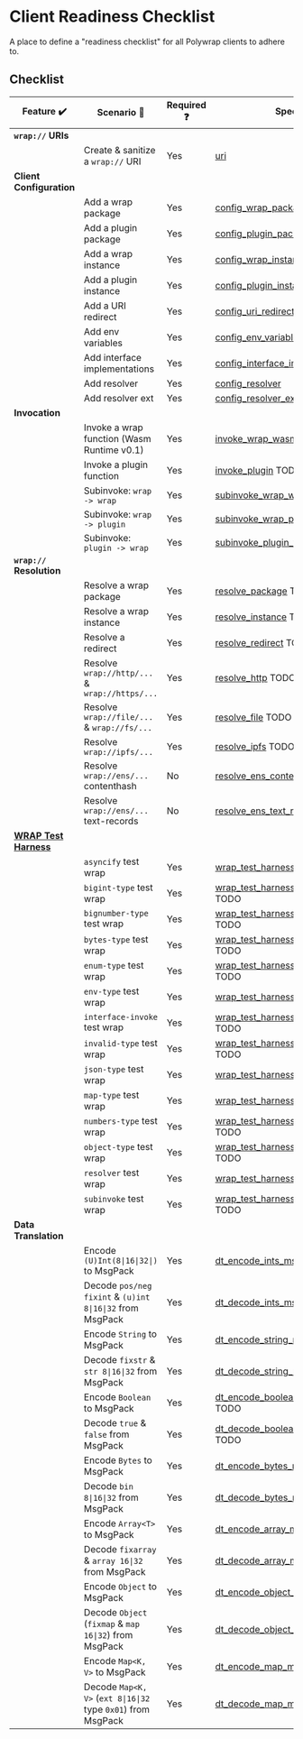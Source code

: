 # Client Readiness Checklist
A place to define a "readiness checklist" for all Polywrap clients to adhere to.

## Checklist

| Feature :heavy_check_mark: | Scenario :thought_balloon: | Required :question: | Spec :clipboard: |  
|-|-|-|-|  
| **`wrap://` URIs** | | | |  
| | Create & sanitize a `wrap://` URI | Yes | [uri](./specs/uri.yaml) |  
| **Client Configuration** | | | |  
| | Add a wrap package | Yes | [config_wrap_package](./specs/config_embed_wrap_package.yaml) |  
| | Add a plugin package | Yes | [config_plugin_package](./specs/config_plugin_package.yaml) |  
| | Add a wrap instance | Yes | [config_wrap_instance](./specs/config_embed_wrap_instance.yaml) TODO |  
| | Add a plugin instance | Yes | [config_plugin_instance](./specs/config_plugin_instance.yaml) TODO |  
| | Add a URI redirect | Yes | [config_uri_redirect](./specs/config_uri_redirect.yaml) |  
| | Add env variables | Yes | [config_env_variables](./specs/config_env_variables.yaml) |  
| | Add interface implementations | Yes | [config_interface_implementations](./specs/config_interface_implementations.yaml) |  
| | Add resolver | Yes | [config_resolver](./specs/config_resolver.yaml) |  
| | Add resolver ext | Yes | [config_resolver_ext](./specs/config_resolver_ext.yaml) TODO |  
| **Invocation** | | | |  
| | Invoke a wrap function (Wasm Runtime v0.1) | Yes | [invoke_wrap_wasm_v0_1](./specs/invoke_wrap_wasm_v0_1.yaml) TODO |  
| | Invoke a plugin function | Yes | [invoke_plugin](./specs/invoke_plugin.yaml) TODO |  
| | Subinvoke: `wrap -> wrap` | Yes | [subinvoke_wrap_wrap](./specs/subinvoke_wrap_wrap.yaml) TODO |  
| | Subinvoke: `wrap -> plugin` | Yes | [subinvoke_wrap_plugin](./specs/subinvoke_wrap_plugin.yaml) TODO |  
| | Subinvoke: `plugin -> wrap` | Yes | [subinvoke_plugin_wrap](./specs/subinvoke_plugin_wrap.yaml) TODO |  
| **`wrap://` Resolution** | | | |  
| | Resolve a wrap package | Yes | [resolve_package](./specs/resolve_package.yaml) TODO |  
| | Resolve a wrap instance | Yes | [resolve_instance](./specs/resolve_instance.yaml) TODO |  
| | Resolve a redirect | Yes | [resolve_redirect](./specs/resolve_redirect.yaml) TODO |  
| | Resolve `wrap://http/...` & `wrap://https/...` | Yes | [resolve_http](./specs/resolve_http.yaml) TODO |  
| | Resolve `wrap://file/...` & `wrap://fs/...` | Yes | [resolve_file](./specs/resolve_file.yaml) TODO |  
| | Resolve `wrap://ipfs/...` | Yes | [resolve_ipfs](./specs/resolve_ipfs.yaml) TODO |  
| | Resolve `wrap://ens/...` contenthash | No | [resolve_ens_contenthash](./specs/resolve_ens_contenthash.yaml) TODO |  
| | Resolve `wrap://ens/...` text-records | No | [resolve_ens_text_records](./specs/resolve_ens_text_record.yaml) TODO |  
| **[WRAP Test Harness](https://github.com/polywrap/wrap-test-harness/tree/master/cases)** | | | |  
| | `asyncify` test wrap | Yes | [wrap_test_harness_asyncify](./specs/wrap_test_harness_asyncify.yaml) TODO |  
| | `bigint-type` test wrap | Yes | [wrap_test_harness_bigint_type](./specs/wrap_test_harness_bigint_type.yaml) TODO |  
| | `bignumber-type` test wrap | Yes | [wrap_test_harness_bignumber_type](./specs/wrap_test_harness_bignumber_type.yaml) TODO |  
| | `bytes-type` test wrap | Yes | [wrap_test_harness_bytes_type](./specs/wrap_test_harness_bytes_type.yaml) TODO |  
| | `enum-type` test wrap | Yes | [wrap_test_harness_enum_type](./specs/wrap_test_harness_enum_type.yaml) TODO |  
| | `env-type` test wrap | Yes | [wrap_test_harness_env_type](./specs/wrap_test_harness_env_type.yaml) TODO |  
| | `interface-invoke` test wrap | Yes | [wrap_test_harness_interface_invoke](./specs/wrap_test_harness_interface_invoke.yaml) TODO |  
| | `invalid-type` test wrap | Yes | [wrap_test_harness_invalid_type](./specs/wrap_test_harness_invalid_type.yaml) TODO |  
| | `json-type` test wrap | Yes | [wrap_test_harness_json_type](./specs/wrap_test_harness_json_type.yaml) TODO |  
| | `map-type` test wrap | Yes | [wrap_test_harness_map_type](./specs/wrap_test_harness_map_type.yaml) TODO |  
| | `numbers-type` test wrap | Yes | [wrap_test_harness_numbers_type](./specs/wrap_test_harness_numbers_type.yaml) TODO |  
| | `object-type` test wrap | Yes | [wrap_test_harness_object_type](./specs/wrap_test_harness_object_type.yaml) TODO |  
| | `resolver` test wrap | Yes | [wrap_test_harness_resolver](./specs/wrap_test_harness_resolver.yaml) TODO |  
| | `subinvoke` test wrap | Yes | [wrap_test_harness_subinvoke](./specs/wrap_test_harness_subinvoke.yaml) TODO |  
| **Data Translation** | | | |  
| | Encode `(U)Int(8\|16\|32\|)` to MsgPack | Yes | [dt_encode_ints_msgpack](./specs/dt_encode_ints_msgpack.yaml) TODO |  
| | Decode `pos/neg fixint` & `(u)int 8\|16\|32` from MsgPack | Yes | [dt_decode_ints_msgpack](./specs/dt_decode_ints_msgpack.yaml) TODO |  
| | Encode `String` to MsgPack | Yes | [dt_encode_string_msgpack](./specs/dt_encode_string_msgpack.yaml) TODO |  
| | Decode `fixstr` & `str 8\|16\|32` from MsgPack | Yes | [dt_decode_string_msgpack](./specs/dt_decode_string_msgpack.yaml) TODO |  
| | Encode `Boolean` to MsgPack | Yes | [dt_encode_boolean_msgpack](./specs/dt_encode_boolean_msgpack.yaml) TODO |  
| | Decode `true` & `false` from MsgPack | Yes | [dt_decode_boolean_msgpack](./specs/dt_decode_boolean_msgpack.yaml) TODO |  
| | Encode `Bytes` to MsgPack | Yes | [dt_encode_bytes_msgpack](./specs/dt_encode_bytes_msgpack.yaml) TODO |  
| | Decode `bin 8\|16\|32` from MsgPack | Yes | [dt_decode_bytes_msgpack](./specs/dt_decode_bytes_msgpack.yaml) TODO |  
| | Encode `Array<T>` to MsgPack | Yes | [dt_encode_array_msgpack](./specs/dt_encode_array_msgpack.yaml) TODO |  
| | Decode `fixarray` & `array 16\|32` from MsgPack | Yes | [dt_decode_array_msgpack](./specs/dt_decode_array_msgpack.yaml) TODO |  
| | Encode `Object` to MsgPack | Yes | [dt_encode_object_msgpack](./specs/dt_encode_object_msgpack.yaml) TODO |  
| | Decode `Object` (`fixmap` & `map 16\|32`) from MsgPack | Yes | [dt_decode_object_msgpack](./specs/dt_decode_object_msgpack.yaml) TODO |  
| | Encode `Map<K, V>` to MsgPack | Yes | [dt_encode_map_msgpack](./specs/dt_encode_map_msgpack.yaml) TODO |  
| | Decode `Map<K, V>` (`ext 8\|16\|32` type `0x01`) from MsgPack | Yes | [dt_decode_map_msgpack](./spec/dt_decode_map_msgpack.yaml) TODO |  
